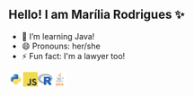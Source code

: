 ## Hello! I am Marília Rodrigues ✨



* 🔭 I’m learning Java!
* 😄 Pronouns: her/she
* ⚡ Fun fact: I'm a lawyer too! 

 <img align="left" alt="Python" width="26px" src="https://raw.githubusercontent.com/github/explore/master/topics/python/python.png" />
<img align="left" alt="JavaScript" width="26px" src="https://raw.githubusercontent.com/github/explore/master/topics/javascript/javascript.png" />
<img align="left" alt="R" width="26px" src="https://raw.githubusercontent.com/github/explore/master/topics/r/r.png" />
<img align="left" alt="Java" width="26px" src="https://raw.githubusercontent.com/github/explore/master/topics/java/java.png" />


